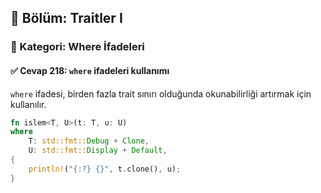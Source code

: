 ## 📘 Bölüm: Traitler I  
### 🔹 Kategori: Where İfadeleri  
#### ✅ Cevap 218: `where` ifadeleri kullanımı

`where` ifadesi, birden fazla trait sınırı olduğunda okunabilirliği artırmak için kullanılır.

```rust
fn islem<T, U>(t: T, u: U)
where
    T: std::fmt::Debug + Clone,
    U: std::fmt::Display + Default,
{
    println!("{:?} {}", t.clone(), u);
}
```
